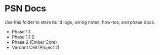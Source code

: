 # PSN Docs

Use this folder to store build logs, wiring notes, how-tos, and phase docs.

- Phase 1.1
- Phase 1.1.2
- Phase 2 (Ember Core)
- Verdant Cell (Project 2)
